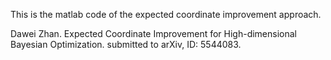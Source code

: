 This is the matlab code of the expected coordinate improvement approach.

Dawei Zhan. Expected Coordinate Improvement for High-dimensional Bayesian Optimization. submitted to arXiv, ID: 5544083. 
